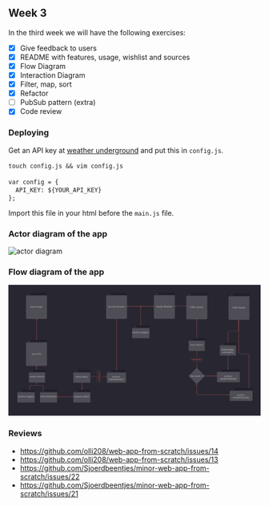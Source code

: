 ## Week 3
In the third week we will have the following exercises:
- [x] Give feedback to users
- [x] README with features, usage, wishlist and sources
- [x] Flow Diagram
- [x] Interaction Diagram
- [x] Filter, map, sort
- [x] Refactor
- [ ] PubSub pattern (extra)
- [x] Code review

### Deploying
Get an API key at [weather underground](https://www.wunderground.com) and put this in `config.js`.
```
touch config.js && vim config.js

var config = {
  API_KEY: ${YOUR_API_KEY}
};
```
Import this file in your html before the `main.js` file.

### Actor diagram of the app
![actor diagram](./week3-actor-diagram.png)

### Flow diagram of the app
![flow diagram](./week3-flow-diagram.png)

### Reviews
- https://github.com/olli208/web-app-from-scratch/issues/14
- https://github.com/olli208/web-app-from-scratch/issues/13
- https://github.com/Sjoerdbeentjes/minor-web-app-from-scratch/issues/22
- https://github.com/Sjoerdbeentjes/minor-web-app-from-scratch/issues/21
